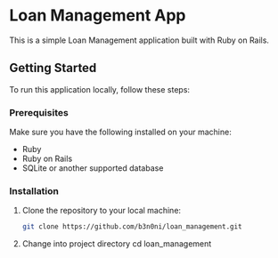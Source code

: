 # Loan Management App

This is a simple Loan Management application built with Ruby on Rails.

## Getting Started

To run this application locally, follow these steps:

### Prerequisites

Make sure you have the following installed on your machine:

- Ruby
- Ruby on Rails
- SQLite or another supported database

### Installation

1. Clone the repository to your local machine:

   ```bash
   git clone https://github.com/b3n0ni/loan_management.git

2. Change into project directory
   cd loan_management
